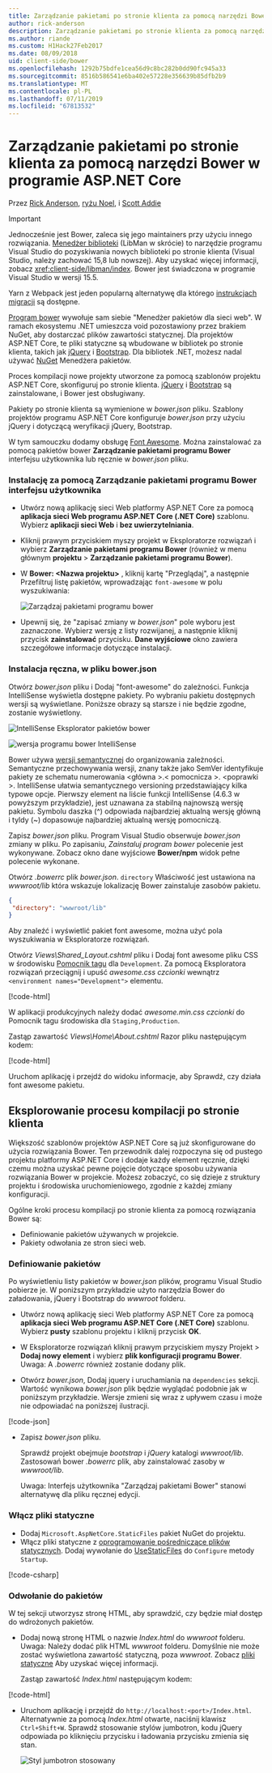 ```yaml
---
title: Zarządzanie pakietami po stronie klienta za pomocą narzędzi Bower w programie ASP.NET Core
author: rick-anderson
description: Zarządzanie pakietami po stronie klienta za pomocą narzędzi Bower.
ms.author: riande
ms.custom: H1Hack27Feb2017
ms.date: 08/09/2018
uid: client-side/bower
ms.openlocfilehash: 1292b75bdfe1cea56d9c8bc282b0dd90fc945a33
ms.sourcegitcommit: 8516b586541e6ba402e57228e356639b85dfb2b9
ms.translationtype: MT
ms.contentlocale: pl-PL
ms.lasthandoff: 07/11/2019
ms.locfileid: "67813532"
---
```

# <a name="manage-client-side-packages-with-bower-in-aspnet-core"></a>Zarządzanie pakietami po stronie klienta za pomocą narzędzi Bower w programie ASP.NET Core

Przez [Rick Anderson](https://twitter.com/RickAndMSFT), [ryżu Noel](https://twitter.com/noelrice1), i [Scott Addie](https://scottaddie.com)

> [!IMPORTANT]
> Jednocześnie jest Bower, zaleca się jego maintainers przy użyciu innego rozwiązania. [Menedżer biblioteki](https://blogs.msdn.microsoft.com/webdev/2018/04/18/what-happened-to-bower/) (LibMan w skrócie) to narzędzie programu Visual Studio do pozyskiwania nowych biblioteki po stronie klienta (Visual Studio, należy zachować 15,8 lub nowszej). Aby uzyskać więcej informacji, zobacz <xref:client-side/libman/index>. Bower jest świadczona w programie Visual Studio w wersji 15.5.
>
> Yarn z Webpack jest jeden popularną alternatywę dla którego [instrukcjach migracji](https://bower.io/blog/2017/how-to-migrate-away-from-bower/) są dostępne.

[Program bower](https://bower.io/) wywołuje sam siebie "Menedżer pakietów dla sieci web". W ramach ekosystemu .NET umieszcza void pozostawiony przez brakiem NuGet, aby dostarczać plików zawartości statycznej. Dla projektów ASP.NET Core, te pliki statyczne są wbudowane w bibliotek po stronie klienta, takich jak [jQuery](https://jquery.com/) i [Bootstrap](https://getbootstrap.com/). Dla bibliotek .NET, możesz nadal używać [NuGet](https://www.nuget.org/) Menedżera pakietów.

Proces kompilacji nowe projekty utworzone za pomocą szablonów projektu ASP.NET Core, skonfiguruj po stronie klienta. [jQuery](https://jquery.com/) i [Bootstrap](https://getbootstrap.com/) są zainstalowane, i Bower jest obsługiwany.

Pakiety po stronie klienta są wymienione w *bower.json* pliku. Szablony projektów programu ASP.NET Core konfiguruje *bower.json* przy użyciu jQuery i dotyczącą weryfikacji jQuery, Bootstrap.

W tym samouczku dodamy obsługę [Font Awesome](http://fontawesome.io). Można zainstalować za pomocą pakietów bower **Zarządzanie pakietami programu Bower** interfejsu użytkownika lub ręcznie w *bower.json* pliku.

### <a name="installation-via-manage-bower-packages-ui"></a>Instalację za pomocą Zarządzanie pakietami programu Bower interfejsu użytkownika

* Utwórz nową aplikację sieci Web platformy ASP.NET Core za pomocą **aplikacja sieci Web programu ASP.NET Core (.NET Core)** szablonu. Wybierz **aplikacji sieci Web** i **bez uwierzytelniania**.

* Kliknij prawym przyciskiem myszy projekt w Eksploratorze rozwiązań i wybierz **Zarządzanie pakietami programu Bower** (również w menu głównym **projektu** > **Zarządzanie pakietami programu Bower**).

* W **Bower: \<Nazwa projektu\>**  , kliknij kartę "Przeglądaj", a następnie Przefiltruj listę pakietów, wprowadzając `font-awesome` w polu wyszukiwania:

  ![Zarządzaj pakietami programu bower](bower/_static/manage-bower-packages.png)

* Upewnij się, że "zapisać zmiany w *bower.json*" pole wyboru jest zaznaczone. Wybierz wersję z listy rozwijanej, a następnie kliknij przycisk **zainstalować** przycisku. **Dane wyjściowe** okno zawiera szczegółowe informacje dotyczące instalacji.

### <a name="manual-installation-in-bowerjson"></a>Instalacja ręczna, w pliku bower.json

Otwórz *bower.json* pliku i Dodaj "font-awesome" do zależności. Funkcja IntelliSense wyświetla dostępne pakiety. Po wybraniu pakietu dostępnych wersji są wyświetlane. Poniższe obrazy są starsze i nie będzie zgodne, zostanie wyświetlony.

![IntelliSense Eksplorator pakietów bower](bower/_static/add-package.png)

![wersja programu bower IntelliSense](bower/_static/version-intelliSense.png)

Bower używa [wersji semantycznej](https://semver.org/) do organizowania zależności. Semantyczne przechowywania wersji, znany także jako SemVer identyfikuje pakiety ze schematu numerowania \<główna >.\< pomocnicza >. \<poprawki >. IntelliSense ułatwia semantycznego versioning przedstawiający kilka typowe opcje. Pierwszy element na liście funkcji IntelliSense (4.6.3 w powyższym przykładzie), jest uznawana za stabilną najnowszą wersję pakietu. Symbolu daszka (^) odpowiada najbardziej aktualną wersję główną i tyldy (~) dopasowuje najbardziej aktualną wersję pomocniczą.

Zapisz *bower.json* pliku. Program Visual Studio obserwuje *bower.json* zmiany w pliku. Po zapisaniu, *Zainstaluj program bower* polecenie jest wykonywane. Zobacz okno dane wyjściowe **Bower/npm** widok pełne polecenie wykonane.

Otwórz *.bowerrc* plik *bower.json*. `directory` Właściwość jest ustawiona na *wwwroot/lib* która wskazuje lokalizację Bower zainstaluje zasobów pakietu.

```json
{
 "directory": "wwwroot/lib"
}
```

Aby znaleźć i wyświetlić pakiet font awesome, można użyć pola wyszukiwania w Eksploratorze rozwiązań.

Otwórz *Views\Shared\_Layout.cshtml* pliku i Dodaj font awesome pliku CSS w środowisku [Pomocnik tagu](xref:mvc/views/tag-helpers/intro) dla `Development`. Za pomocą Eksploratora rozwiązań przeciągnij i upuść *awesome.css czcionki* wewnątrz `<environment names="Development">` elementu.

[!code-html[](bower/sample/_Layout.cshtml?highlight=4&range=9-13)]

W aplikacji produkcyjnych należy dodać *awesome.min.css czcionki* do Pomocnik tagu środowiska dla `Staging,Production`.

Zastąp zawartość *Views\Home\About.cshtml* Razor pliku następującym kodem:

[!code-html[](bower/sample/About.cshtml)]

Uruchom aplikację i przejdź do widoku informacje, aby Sprawdź, czy działa font awesome pakietu.

## <a name="exploring-the-client-side-build-process"></a>Eksplorowanie procesu kompilacji po stronie klienta

Większość szablonów projektów ASP.NET Core są już skonfigurowane do użycia rozwiązania Bower. Ten przewodnik dalej rozpoczyna się od pustego projektu platformy ASP.NET Core i dodaje każdy element ręcznie, dzięki czemu można uzyskać pewne pojęcie dotyczące sposobu używania rozwiązania Bower w projekcie. Możesz zobaczyć, co się dzieje z struktury projektu i środowiska uruchomieniowego, zgodnie z każdej zmiany konfiguracji.

Ogólne kroki procesu kompilacji po stronie klienta za pomocą rozwiązania Bower są:

* Definiowanie pakietów używanych w projekcie. <!-- once defined, you don't need to download them, VS does -->
* Pakiety odwołania ze stron sieci web.

### <a name="define-packages"></a>Definiowanie pakietów

Po wyświetleniu listy pakietów w *bower.json* plików, programu Visual Studio pobierze je. W poniższym przykładzie użyto narzędzia Bower do załadowania, jQuery i Bootstrap do *wwwroot* folderu.

* Utwórz nową aplikację sieci Web platformy ASP.NET Core za pomocą **aplikacja sieci Web programu ASP.NET Core (.NET Core)** szablonu. Wybierz **pusty** szablonu projektu i kliknij przycisk **OK**.

* W Eksploratorze rozwiązań kliknij prawym przyciskiem myszy Projekt > **Dodaj nowy element** i wybierz **plik konfiguracji programu Bower**. Uwaga: A *.bowerrc* również zostanie dodany plik.

* Otwórz *bower.json*, Dodaj jquery i uruchamiania na `dependencies` sekcji. Wartość wynikowa *bower.json* plik będzie wyglądać podobnie jak w poniższym przykładzie. Wersje zmieni się wraz z upływem czasu i może nie odpowiadać na poniższej ilustracji.

[!code-json[](bower/sample/bower.json?highlight=5,6)]

* Zapisz *bower.json* pliku.

  Sprawdź projekt obejmuje *bootstrap* i *jQuery* katalogi *wwwroot/lib*. Zastosowań bower *.bowerrc* plik, aby zainstalować zasoby w *wwwroot/lib*.

  Uwaga: Interfejs użytkownika "Zarządzaj pakietami Bower" stanowi alternatywę dla pliku ręcznej edycji.

### <a name="enable-static-files"></a>Włącz pliki statyczne

* Dodaj `Microsoft.AspNetCore.StaticFiles` pakiet NuGet do projektu.
* Włącz pliki statyczne z [oprogramowanie pośredniczące plików statycznych](/dotnet/api/microsoft.aspnetcore.builder.staticfileextensions). Dodaj wywołanie do [UseStaticFiles](/dotnet/api/microsoft.aspnetcore.builder.staticfileextensions) do `Configure` metody `Startup`.

[!code-csharp[](bower/sample/Startup.cs?highlight=9)]

### <a name="reference-packages"></a>Odwołanie do pakietów

W tej sekcji utworzysz stronę HTML, aby sprawdzić, czy będzie miał dostęp do wdrożonych pakietów.

* Dodaj nową stronę HTML o nazwie *Index.html* do *wwwroot* folderu. Uwaga: Należy dodać plik HTML *wwwroot* folderu. Domyślnie nie może zostać wyświetlona zawartość statyczną, poza *wwwroot*. Zobacz [pliki statyczne](xref:fundamentals/static-files) Aby uzyskać więcej informacji.

  Zastąp zawartość *Index.html* następującym kodem:

[!code-html[](bower/sample/Index.html)]

* Uruchom aplikację i przejdź do `http://localhost:<port>/Index.html`. Alternatywnie za pomocą *Index.html* otwarte, naciśnij klawisz `Ctrl+Shift+W`. Sprawdź stosowanie stylów jumbotron, kodu jQuery odpowiada po kliknięciu przycisku i ładowania przycisku zmienia się stan.

  ![Styl jumbotron stosowany](bower/_static/jumbotron.png)
